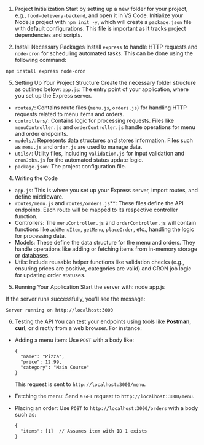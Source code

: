 1. Project Initialization
Start by setting up a new folder for your project, e.g., `food-delivery-backend`, and open it in VS Code. Initialize your Node.js project with `npm init -y`,
which will create a `package.json` file with default configurations. This file is important as it tracks project dependencies and scripts.

3. Install Necessary Packages
Install `express` to handle HTTP requests and `node-cron` for scheduling automated tasks. This can be done using the following command:
```
npm install express node-cron
```

5. Setting Up Your Project Structure
Create the necessary folder structure as outlined below:
`app.js`: The entry point of your application, where you set up the Express server.
- `routes/`: Contains route files (`menu.js`, `orders.js`) for handling HTTP requests related to menu items and orders.
- `controllers/`: Contains logic for processing requests. Files like `menuController.js` and `orderController.js` handle operations for menu and order endpoints.
- `models/`: Represents data structures and stores information. Files such as `menu.js` and `order.js` are used to manage data.
- `utils/`: Utility files, including `validation.js` for input validation and `cronJobs.js` for the automated status update logic.
- `package.json`: The project configuration file.

4. Writing the Code
- `app.js`: This is where you set up your Express server, import routes, and define middleware.
- `routes/menu.js` and `routes/orders.js`**: These files define the API endpoints. Each route will be mapped to its respective controller function.
- Controllers: The `menuController.js` and `orderController.js` will contain functions like `addMenuItem`, `getMenu`, `placeOrder`, etc., handling the logic for processing data.
- Models: These define the data structure for the menu and orders. They handle operations like adding or fetching items from in-memory storage or databases.
- Utils: Include reusable helper functions like validation checks (e.g., ensuring prices are positive, categories are valid) and CRON job logic for updating order statuses.

5. Running Your Application
Start the server with:
node app.js

If the server runs successfully, you'll see the message:
```
Server running on http://localhost:3000
```

6. Testing the API
You can test your endpoints using tools like **Postman**, **curl**, or directly from a web browser. For instance:
- Adding a menu item: Use `POST` with a body like:
  ```
  {
    "name": "Pizza",
    "price": 12.99,
    "category": "Main Course"
  }
  ```
  This request is sent to `http://localhost:3000/menu`.

- Fetching the menu: Send a `GET` request to `http://localhost:3000/menu`.

- Placing an order: Use `POST` to `http://localhost:3000/orders` with a body such as:
  ```
  {
    "items": [1]  // Assumes item with ID 1 exists
  }
  ```
